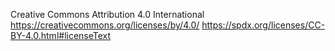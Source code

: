 Creative Commons Attribution 4.0 International
https://creativecommons.org/licenses/by/4.0/
https://spdx.org/licenses/CC-BY-4.0.html#licenseText
